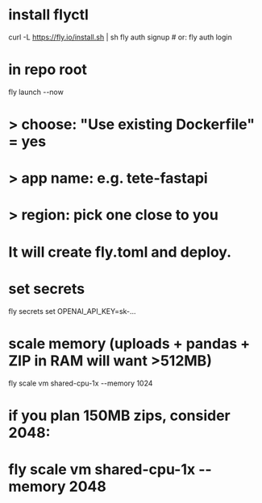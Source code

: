 # install flyctl
curl -L https://fly.io/install.sh | sh
fly auth signup   # or: fly auth login

# in repo root
fly launch --now
# > choose: "Use existing Dockerfile" = yes
# > app name: e.g. tete-fastapi
# > region: pick one close to you
# It will create fly.toml and deploy.

# set secrets
fly secrets set OPENAI_API_KEY=sk-...

# scale memory (uploads + pandas + ZIP in RAM will want >512MB)
fly scale vm shared-cpu-1x --memory 1024
# if you plan 150MB zips, consider 2048:
# fly scale vm shared-cpu-1x --memory 2048